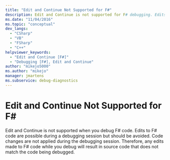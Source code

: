 ```yaml
---
title: "Edit and Continue Not Supported for F#"
description: Edit and Continue is not supported for F# debugging. Edits to code during debugging aren't applied to the source, so the code being debugged won't match the source.
ms.date: "11/04/2016"
ms.topic: "conceptual"
dev_langs:
  - "CSharp"
  - "VB"
  - "FSharp"
  - "C++"
helpviewer_keywords:
  - "Edit and Continue [F#]"
  - "Debugging [F#], Edit and Continue"
author: "mikejo5000"
ms.author: "mikejo"
manager: jmartens
ms.subservice: debug-diagnostics
---
```

# Edit and Continue Not Supported for F# #

Edit and Continue is not supported when you debug F# code. Edits to F# code are possible during a debugging session but should be avoided. Code changes are not applied during the debugging session. Therefore, any edits made to F# code while you debug will result in source code that does not match the code being debugged.
